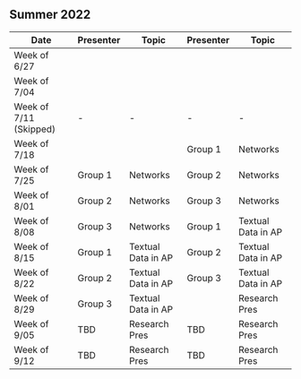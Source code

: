 ## Summer 2022

| Date                      | Presenter          | Topic                | Presenter          | Topic                       |
|---------------------------|--------------------|----------------------|--------------------|-----------------------------|
| Week of 6/27              |                    |                      |                    |                             |    
| Week of 7/04              |                    |                      |                    |                             |
| Week of 7/11  (Skipped)   |  -                 |    -                 |     -              |        -                    |
| Week of 7/18              |                    |                      |  Group 1           | Networks                    |
| Week of 7/25              | Group 1            | Networks             |  Group 2           | Networks                    |
| Week of 8/01              | Group 2            | Networks             |  Group 3           | Networks                    |
| Week of 8/08              | Group 3            | Networks             |  Group 1           | Textual Data in AP          |
| Week of 8/15              | Group 1            | Textual Data in AP   |  Group 2           | Textual Data in AP          |
| Week of 8/22              | Group 2            | Textual Data in AP   |  Group 3           | Textual Data in AP          |
| Week of 8/29              | Group 3            | Textual Data in AP   |                    | Research Pres               |
| Week of 9/05              | TBD                | Research Pres        |  TBD               | Research Pres               |
| Week of 9/12              | TBD                | Research Pres        |  TBD               | Research Pres               |
